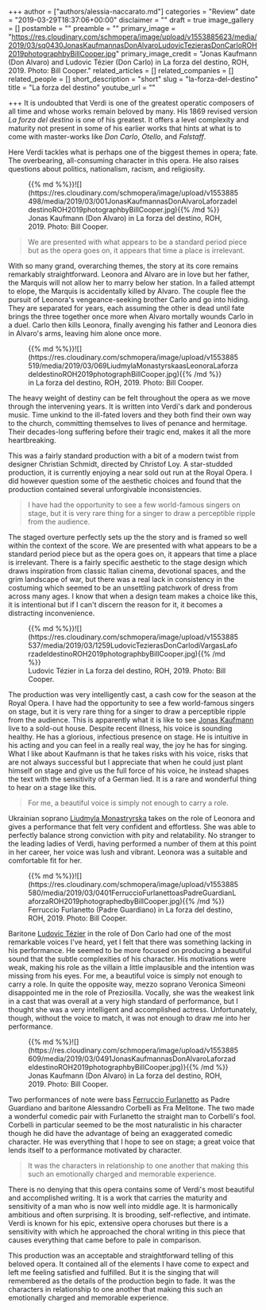 +++
author = ["authors/alessia-naccarato.md"]
categories = "Review"
date = "2019-03-29T18:37:06+00:00"
disclaimer = ""
draft = true
image_gallery = []
postamble = ""
preamble = ""
primary_image = "https://res.cloudinary.com/schmopera/image/upload/v1553885623/media/2019/03/sq0430JonasKaufmannasDonAlvaroLudovicTezierasDonCarloROH2019photographbyBillCooper.jpg"
primary_image_credit = "Jonas Kaufmann (Don Alvaro) and Ludovic Tézier (Don Carlo) in La forza del destino, ROH, 2019. Photo: Bill Cooper."
related_articles = []
related_companies = []
related_people = []
short_description = "short"
slug = "la-forza-del-destino"
title = "La forza del destino"
youtube_url = ""

+++
It is undoubted that Verdi is one of the greatest operatic composers of all time and whose works remain beloved by many. His 1869 revised version _La forza del destino_ is one of his greatest. It offers a level complexity and maturity not present in some of his earlier works that hints at what is to come with master-works like _Don Carlo_, _Otello_, and _Falstaff_.

Here Verdi tackles what is perhaps one of the biggest themes in opera; fate. The overbearing, all-consuming character in this opera. He also raises questions about politics, nationalism, racism, and religiosity.

<figure data-type="image">{{% md %%}}![](https://res.cloudinary.com/schmopera/image/upload/v1553885498/media/2019/03/001JonasKaufmannasDonAlvaroLaforzadeldestinoROH2019photographbyBillCooper.jpg){{% /md %}}

<figcaption>Jonas Kaufmann (Don Alvaro) in La forza del destino, ROH, 2019. Photo: Bill Cooper.</figcaption>

</figure>

>We are presented with what appears to be a standard period piece but as the opera goes on, it appears that time a place is irrelevant.

With so many grand, overarching themes, the story at its core remains remarkably straightforward. Leonora and Alvaro are in love but her father, the Marquis will not allow her to marry below her station. In a failed attempt to elope, the Marquis is accidentally killed by Alvaro. The couple flee the pursuit of Leonora's vengeance-seeking brother Carlo and go into hiding. They are separated for years, each assuming the other is dead until fate brings the three together once more when Alvaro mortally wounds Carlo in a duel. Carlo then kills Leonora, finally avenging his father and Leonora dies in Alvaro's arms, leaving him alone once more. 

<figure data-type="image">{{% md %%}}![](https://res.cloudinary.com/schmopera/image/upload/v1553885519/media/2019/03/069LiudmylaMonastyrskaasLeonoraLaforzadeldestinoROH2019photographBillCooper.jpg){{% /md %}}

<figcaption>in La forza del destino, ROH, 2019. Photo: Bill Cooper.</figcaption>

</figure>

The heavy weight of destiny can be felt throughout the opera as we move through the intervening years. It is written into Verdi's dark and ponderous music. Time unkind to the ill-fated lovers and they both find their own way to the church, committing themselves to lives of penance and hermitage. Their decades-long suffering before their tragic end, makes it all the more heartbreaking.

This was a fairly standard production with a bit of a modern twist from designer Christian Schmidt, directed by Christof Loy. A star-studded production, it is currently enjoying a near sold out run at the Royal Opera. I did however question some of the aesthetic choices and found that the production contained several unforgivable inconsistencies. 

>I have had the opportunity to see a few world-famous singers on stage, but it is very rare thing for a singer to draw a perceptible ripple from the audience.

The staged overture perfectly sets up the the story and is framed so well within the context of the score. We are presented with what appears to be a standard period piece but as the opera goes on, it appears that time a place is irrelevant. There is a fairly specific aesthetic to the stage design which draws inspiration from classic Italian cinema, devotional spaces, and the grim landscape of war, but there was a real lack in consistency in the costuming which seemed to be an unsettling patchwork of dress from across many ages. I know that when a design team makes a choice like this, it is intentional but if I can't discern the reason for it, it becomes a distracting inconvenience.

<figure data-type="image">{{% md %%}}![](https://res.cloudinary.com/schmopera/image/upload/v1553885537/media/2019/03/1259LudovicTezierasDonCarlodiVargasLaforzadeldestinoROH2019photographbyBillCooper.jpg){{% /md %}}

<figcaption>Ludovic Tézier in La forza del destino, ROH, 2019. Photo: Bill Cooper.</figcaption>

</figure>

The production was very intelligently cast, a cash cow for the season at the Royal Opera. I have had the opportunity to see a few world-famous singers on stage, but it is very rare thing for a singer to draw a perceptible ripple from the audience. This is apparently what it is like to see [Jonas Kaufmann](/scene/people/jonas-kaufmann/) live to a sold-out house. Despite recent illness, his voice is sounding healthy. He has a glorious, infectious presence on stage. He is intuitive in his acting and you can feel in a really real way, the joy he has for singing. What I like about Kaufmann is that he takes risks with his voice, risks that are not always successful but I appreciate that when he could just plant himself on stage and give us the full force of his voice, he instead shapes the text with the sensitivity of a German lied. It is a rare and wonderful thing to hear on a stage like this.

>For me, a beautiful voice is simply not enough to carry a role.

Ukrainian soprano [Liudmyla Monastryrska](/scene/people/liudmyla-monastyrska/) takes on the role of Leonora and gives a performance that felt very confident and effortless. She was able to perfectly balance strong conviction with pity and relatability. No stranger to the leading ladies of Verdi, having performed a number of them at this point in her career, her voice was lush and vibrant. Leonora was a suitable and comfortable fit for her.

<figure data-type="image">{{% md %%}}![](https://res.cloudinary.com/schmopera/image/upload/v1553885580/media/2019/03/0401FerruccioFurlanettoasPadreGuardianLaforzaROH2019photographedbyBillCooper.jpg){{% /md %}}

<figcaption>Ferruccio Furlanetto (Padre Guardiano) in La forza del destino, ROH, 2019. Photo: Bill Cooper.</figcaption>

</figure>

Baritone [Ludovic Tézier](/scene/people/ludovic-tezier/) in the role of Don Carlo had one of the most remarkable voices I've heard, yet I felt that there was something lacking in his performance. He seemed to be more focused on producing a beautiful sound that the subtle complexities of his character. His motivations were weak, making his role as the villain a little implausible and the intention was missing from his eyes. For me, a beautiful voice is simply not enough to carry a role. In quite the opposite way, mezzo soprano Veronica Simeoni disappointed me in the role of Preziosilla. Vocally, she was the weakest link in a cast that was overall at a very high standard of performance, but I thought she was a very intelligent and accomplished actress. Unfortunately, though, without the voice to match, it was not enough to draw me into her performance.

<figure data-type="image">{{% md %%}![](https://res.cloudinary.com/schmopera/image/upload/v1553885609/media/2019/03/0491JonasKaufmannasDonAlvaroLaforzadeldestinoROH2019photographbyBillCooper.jpg)}{{% /md %}}

<figcaption>Jonas Kaufmann (Don Alvaro) in La forza del destino, ROH, 2019. Photo: Bill Cooper.</figcaption>

</figure>

Two performances of note were bass [Ferruccio Furlanetto](/scene/people/ferruccio-furlanetto/) as Padre Guardiano and baritone Alessandro Corbelli as Fra Melitone. The two made a wonderful comedic pair with Furlanetto the straight man to Corbelli's fool. Corbelli in particular seemed to be the most naturalistic in his character though he did have the advantage of being an exaggerated comedic character. He was everything that I hope to see on stage; a great voice that lends itself to a performance motivated by character.

>It was the characters in relationship to one another that making this such an emotionally charged and memorable experience.

There is no denying that this opera contains some of Verdi's most beautiful and accomplished writing. It is a work that carries the maturity and sensitivity of a man who is now well into middle age. It is harmonically ambitious and often surprising. It is brooding, self-reflective, and intimate. Verdi is known for his epic, extensive opera choruses but there is a sensitivity with which he approached the choral writing in this piece that causes everything that came before to pale in comparison.

This production was an acceptable and straightforward telling of this beloved opera. It contained all of the elements I have come to expect and left me feeling satisfied and fulfilled. But it is the singing that will remembered as the details of the production begin to fade. It was the characters in relationship to one another that making this such an emotionally charged and memorable experience.